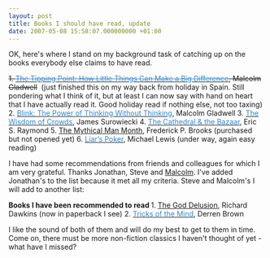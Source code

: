 ```yaml
---
layout: post
title: Books I should have read, update
date: 2007-05-08 15:58:07.000000000 +01:00
---
```

OK, here's where I stand on my background task of catching up on the books everybody else claims to have read.

<strike>1. </strike><a href="https://www.amazon.co.uk/exec/obidos/ASIN/0349113467/qid=1144307770/sr=8-1/ref=pd_ka_1/026-4754653-6799626"><font color="#3388cc"><strike>The Tipping Point: How Little Things Can Make a Big Difference</strike></font></a><strike>, Malcolm Gladwell</strike>  (just finished this on my way back from holiday in Spain. Still pondering what I think of it, but at least I can now say with hand on heart that I have actually read it. Good holiday read if nothing else, not too taxing)
2. <a href="https://www.amazon.co.uk/exec/obidos/ASIN/0141014598/qid=1144307770/sr=8-2/ref=pd_ka_2/026-4754653-6799626"><font color="#3388cc">Blink: The Power of Thinking Without Thinking</font></a>, Malcolm Gladwell
3. <a href="https://www.amazon.co.uk/exec/obidos/ASIN/0349116059/qid=1144307770/sr=8-3/ref=pd_ka_3/026-4754653-6799626"><font color="#3388cc">The Wisdom of Crowds</font></a>, James Surowiecki
4. <a href="https://www.amazon.co.uk/Cathedral-Bazaar-Eric-S-Raymond/dp/0596001088/sr=8-1/qid=1163756617/ref=sr_1_1/203-3345198-4683111?ie=UTF8&amp;s=books"><font color="#3388cc">The Cathedral &amp; the Bazaar</font></a>, Eric S. Raymond
5. <a target="_blank" href="https://www.amazon.co.uk/Mythical-Month-Essays-Software-Engineering/dp/0201835959/ref=pd_bbs_sr_1/202-7135899-3517402?ie=UTF8&amp;s=books&amp;qid=1178631915&amp;sr=8-1">The Mythical Man Month</a>, Frederick P. Brooks (purchased but not opened yet)
6. <a href="https://www.amazon.co.uk/Liars-Poker-Playing-Money-Markets/dp/0340767006/sr=8-1/qid=1165311738/ref=pd_ka_1/026-0747662-7951651?ie=UTF8&amp;s=books"><font color="#3388cc">Liar’s Poker</font></a>, Michael Lewis (under way, again easy reading)

I have had some recommendations from friends and colleagues for which I am very grateful. Thanks Jonathan, Steve and <a target="_blank" href="https://www.accidental-light.com/">Malcolm</a>. I've added Jonathan's to the list because it met all my criteria. Steve and Malcolm's I will add to another list:

<strong>Books I have been recommended to read
</strong>1.<strong> </strong><a target="_blank" href="https://www.amazon.co.uk/God-Delusion-Richard-Dawkins/dp/055277331X/ref=pd_bowtega_2/202-7135899-3517402?ie=UTF8&amp;s=books&amp;qid=1178632568&amp;sr=1-2">The God Delusion</a>, Richard Dawkins (now in paperback I see)
2. <a rel="nofollow" href="https://www.amazon.co.uk/Tricks-Mind-Derren-Brown/dp/1905026269/sr=8-1/qid=1164363507/ref=pd_ka_1/202-3128449-7279029?ie=UTF8&amp;s=books"><font color="#3388cc">Tricks of the Mind</font></a>, Derren Brown

I like the sound of both of them and will do my best to get to them in time. Come on, there must be more non-fiction classics I haven't thought of yet - what have I missed?
